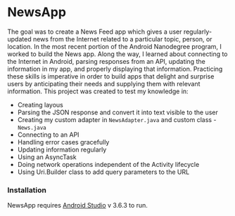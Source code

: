 # NewsApp


The goal was to create a News Feed app which gives a user regularly-updated news from the Internet related to a particular topic, person, or location. In the most recent portion of the Android Nanodegree program, I worked to build the News app. Along the way, I learned about connecting to the Internet in Android, parsing responses from an API, updating the information in my app, and properly displaying that information. Practicing these skills is imperative in order to build apps that delight and surprise users by anticipating their needs and supplying them with relevant information.
This project was created to test my knowledge in:

  - Creating layous
  - Parsing the JSON response and convert it into text visible to the user
  - Creating my custom adapter in `NewsAdapter.java` and custom class - `News.java`
  - Connecting to an API
  - Handling error cases gracefully
  - Updating information regularly
  - Using an AsyncTask
  - Doing network operations independent of the Activity lifecycle
  - Using Uri.Builder class to add query parameters to the URL


### Installation

NewsApp requires [Android Studio](https://developer.android.com/studio) v 3.6.3 to run.


